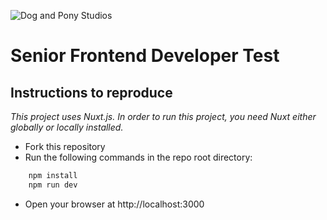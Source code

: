 ![Dog and Pony Studios](https://www.dogandponystudios.com/app/themes/dps/assets/public/images/logo-fbe89868bd.svg)

# Senior Frontend Developer Test

## Instructions to reproduce

_This project uses Nuxt.js. In order to run this project, you need Nuxt either globally or locally installed._

- Fork this repository
- Run the following commands in the repo root directory:

```cmd
	npm install
	npm run dev
```

- Open your browser at http://localhost:3000
